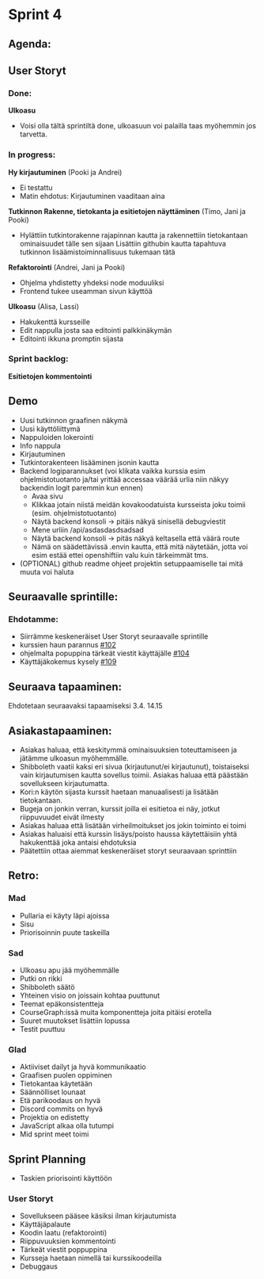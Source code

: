 # Sprint 4
## Agenda:
## User Storyt
### Done:
**Ulkoasu**
- Voisi olla tältä sprintiltä done, ulkoasuun voi palailla taas myöhemmin jos tarvetta.

### In progress:
**Hy kirjautuminen** (Pooki ja Andrei)
- Ei testattu
- Matin ehdotus: Kirjautuminen vaaditaan aina

**Tutkinnon Rakenne, tietokanta ja esitietojen näyttäminen** (Timo, Jani ja Pooki)
- Hylättiin tutkintorakenne rajapinnan kautta ja rakennettiin tietokantaan ominaisuudet tälle sen sijaan
Lisättiin githubin kautta tapahtuva tutkinnon lisäämistoiminnallisuus tukemaan tätä


**Refaktorointi** (Andrei, Jani ja Pooki)
- Ohjelma yhdistetty yhdeksi node moduuliksi
- Frontend tukee useamman sivun käyttöä

**Ulkoasu** (Alisa, Lassi)
- Hakukenttä kursseille
- Edit nappulla josta saa editointi palkkinäkymän
- Editointi ikkuna promptin sijasta

### Sprint backlog:
**Esitietojen kommentointi**

## Demo
- Uusi tutkinnon graafinen näkymä
- Uusi käyttöliittymä
- Nappuloiden lokerointi
- Info nappula
- Kirjautuminen
- Tutkintorakenteen lisääminen jsonin kautta
- Backend logiparannukset (voi klikata vaikka kurssia esim ohjelmistotuotanto ja/tai yrittää accessaa väärää urlia niin näkyy backendin logit paremmin kun ennen)
  - Avaa sivu
  - Klikkaa jotain niistä meidän kovakoodatuista kursseista joku toimii (esim. ohjelmistotuotanto)
  - Näytä backend konsoli -> pitäis näkyä sinisellä debugviestit
  - Mene urliin /api/asdasdasdsadsad
  - Näytä backend konsoli -> pitäs näkyä keltasella että väärä route
  - Nämä on säädettävissä .envin kautta, että mitä näytetään, jotta voi esim estää ettei openshiftiin valu kuin tärkeimmät tms.
- (OPTIONAL) github readme ohjeet projektin setuppaamiselle tai mitä muuta voi haluta

## Seuraavalle sprintille:
### Ehdotamme:
- Siirrämme keskeneräiset User Storyt seuraavalle sprintille
- kurssien haun parannus [#102](https://github.com/orgs/Kurssiesitieto/projects/2/views/3?pane=issue&itemId=56575912)
- ohjelmalta popuppina tärkeät viestit käyttäjälle [#104](https://github.com/orgs/Kurssiesitieto/projects/2/views/3?pane=issue&itemId=56786492)
- Käyttäjäkokemus kysely [#109](https://github.com/orgs/Kurssiesitieto/projects/2/views/3?pane=issue&itemId=57048552)


## Seuraava tapaaminen:
Ehdotetaan seuraavaksi tapaamiseksi 3.4. 14.15

## Asiakastapaaminen:
- Asiakas haluaa, että keskitymmä ominaisuuksien toteuttamiseen ja jätämme ulkoasun myöhemmälle.
- Shibboleth vaatii kaksi eri sivua (kirjautunut/ei kirjautunut), toistaiseksi vain kirjautumisen kautta sovellus toimii. Asiakas haluaa että päästään sovellukseen kirjautumatta.
- Kori:n käytön sijasta kurssit haetaan manuaalisesti ja lisätään tietokantaan.
- Bugeja on jonkin verran, kurssit joilla ei esitietoa ei näy, jotkut riippuvuudet eivät ilmesty
- Asiakas haluaa että lisätään virheilmoitukset jos jokin toiminto ei toimi
- Asiakas haluaisi että kurssin lisäys/poisto haussa käytettäisiin yhtä hakukenttää joka antaisi ehdotuksia
- Päätettiin ottaa aiemmat keskeneräiset storyt seuraavaan sprinttiin

## Retro:
### Mad
- Pullaria ei käyty läpi ajoissa
- Sisu
- Priorisoinnin puute taskeilla 


### Sad
- Ulkoasu apu jää myöhemmälle
- Putki on rikki
- Shibboleth säätö
- Yhteinen visio on joissain kohtaa puuttunut
- Teemat epäkonsistentteja
- CourseGraph:issä muita komponentteja joita pitäisi erotella
- Suuret muutokset lisättiin lopussa
- Testit puuttuu

### Glad
- Aktiiviset dailyt ja hyvä kommunikaatio
- Graafisen puolen oppiminen
- Tietokantaa käytetään
- Säännölliset lounaat
- Etä parikoodaus on hyvä
- Discord commits on hyvä
- Projektia on edistetty
- JavaScript alkaa olla tutumpi
- Mid sprint meet toimi

## Sprint Planning
- Taskien priorisointi käyttöön
### User Storyt
- Sovellukseen pääsee käsiksi ilman kirjautumista
- Käyttäjäpalaute
- Koodin laatu (refaktorointi)
- Riippuvuuksien kommentointi
- Tärkeät viestit poppuppina
- Kursseja haetaan nimellä tai kurssikoodeilla
- Debuggaus
